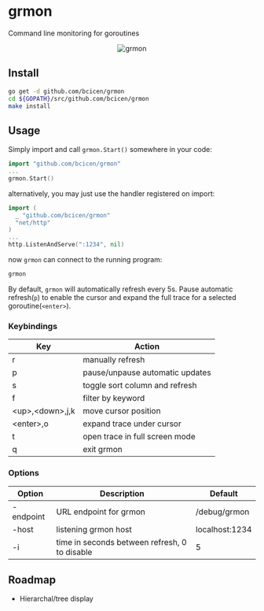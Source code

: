 # grmon

Command line monitoring for goroutines

<p align="center"><img src="https://bradley.codes/static/img/grmon.gif" alt="grmon"/></p>

## Install

```bash
go get -d github.com/bcicen/grmon
cd ${GOPATH}/src/github.com/bcicen/grmon
make install
```

## Usage

Simply import and call `grmon.Start()` somewhere in your code:

```go
import "github.com/bcicen/grmon"
...
grmon.Start()
```

alternatively, you may just use the handler registered on import:

```go
import (
  _ "github.com/bcicen/grmon"
  "net/http"
)
...
http.ListenAndServe(":1234", nil)
```

now `grmon` can connect to the running program:
```bash
grmon
```

By default, `grmon` will automatically refresh every 5s. Pause automatic refresh(`p`) to enable the cursor and expand the full trace for a selected goroutine(`<enter>`).

### Keybindings

Key | Action
--- | ---
r | manually refresh
p | pause/unpause automatic updates
s | toggle sort column and refresh
f | filter by keyword
\<up\>,\<down\>,j,k | move cursor position
\<enter\>,o | expand trace under cursor
t | open trace in full screen mode
q | exit grmon

### Options

Option | Description | Default
--- | --- | ---
-endpoint	| URL endpoint for grmon | /debug/grmon
-host | listening grmon host | localhost:1234
-i | time in seconds between refresh, 0 to disable | 5


## Roadmap

* Hierarchal/tree display
